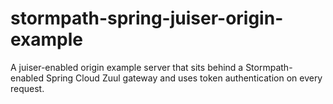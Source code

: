 # stormpath-spring-juiser-origin-example
A juiser-enabled origin example server that sits behind a Stormpath-enabled Spring Cloud Zuul gateway and uses token authentication on every request.

